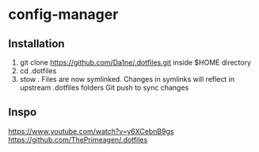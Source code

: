# config-manager

## Installation
1. git clone https://github.com/Da1ne/.dotfiles.git inside $HOME directory
2. cd .dotfiles
3. stow .
Files are now symlinked.
Changes in symlinks will reflect in upstream .dotfiles folders
Git push to sync changes

## Inspo
https://www.youtube.com/watch?v=y6XCebnB9gs
https://github.com/ThePrimeagen/.dotfiles

